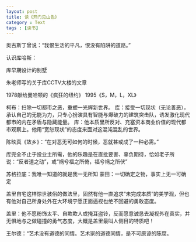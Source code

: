 ```yaml
---
layout: post
title: 读《开门见山色》
category : Text
tags : [读书]
---
```

奥古斯丁曾说：“我恨生活的平凡，恨没有陷阱的道路。”

认识库哈斯：

库早期设计的别墅

朱老师写的关于库CCTV大楼的文章

1978献给曼哈顿的《疯狂的纽约》
1995《S，M，L，XL》

柯布：扫除一切都市之恶，重塑一光辉新世界。
库：接受一切现状（无论善恶），承认自己的无能为力，只专心扮演具有智能与爆破力的建筑突击队，诱发激化现代都市的内在矛盾与隐藏能量。
库：他本质里所反对、充塞资本商业价值的现代都市观察上。他用“宽恕现状”的态度来面对这混沌混乱的世界。

陈映真《故乡》：“在对恶无可如何的时候，恶就甚或成了一种必需。”

库完全不止于投业主所需，他的乐趣是在直批要害、辜负期待，恰如老子所说：“反者道之动”，或“祸兮福之所倚，福兮祸之所伏”

苏格拉底：我唯一知道的就是我一无所知
蒙田：一切确定之物，事实上无一可确定

盖里自宅这样惊世骇俗的做法里，固然有他一直追求“未完成本质”的美学观，但也有他对自己所身处外在大环境宁愿正面逼视也绝不回避的勇敢态度。

盖里：他不愿粉饰太平、自欺欺人或掩耳盗铃，反而愿意诚恳去凝视外在真实，并无惧地与之做碰撞的勇气态度，大概是盖里最叫人侧目的特质吧！

王尔德：“艺术没有道德的同情。艺术家的道德同情，是不可原谅的陈腐。